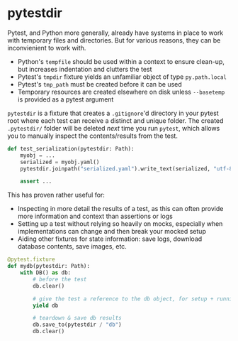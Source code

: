 # pytestdir

Pytest, and Python more generally, already have systems in place to work with
temporary files and directories. But for various reasons, they can be
inconvienient to work with.

- Python's `tempfile` should be used within a context to ensure clean-up, but
  increases indentation and clutters the test
- Pytest's `tmpdir` fixture yields an unfamiliar object of type `py.path.local`
- Pytest's `tmp_path` must be created before it can be used
- Temporary resources are created elsewhere on disk unless `--basetemp` is
  provided as a pytest argument

`pytestdir` is a fixture that creates a `.gitignore`'d directory in your pytest
root where each test can receive a distinct and unique folder. The created
`.pytestdir/` folder will be deleted *next* time you run `pytest`, which allows
you to manually inspect the contents/results from the test.

```python
def test_serialization(pytestdir: Path):
    myobj = ...
    serialized = myobj.yaml()
    pytestdir.joinpath("serialized.yaml").write_text(serialized, "utf-8")

    assert ...
```

This has proven rather useful for:

- Inspecting in more detail the results of a test, as this can often provide
  more information and context than assertions or logs
- Setting up a test without relying so heavily on mocks, especially when
  implementations can change and then break your mocked setup
- Aiding other fixtures for state information: save logs, download database
  contents, save images, etc.

```python
@pytest.fixture
def mydb(pytestdir: Path):
    with DB() as db:
        # before the test
        db.clear()

        # give the test a reference to the db object, for setup + running + asserting
        yield db

        # teardown & save db results
        db.save_to(pytestdir / "db")
        db.clear()
```
